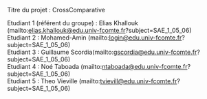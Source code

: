 Titre du projet : CrossComparative

Etudiant 1 (référent du groupe) :  Elias Khallouk (mailto:elias.khallouk@edu.univ-fcomte.fr?subject=SAE_1_05_06)<br>
Etudiant 2 : Mohamed-Amin (mailto:login@edu.univ-fcomte.fr?subject=SAE_1_05_06)<br>
Etudiant 3 : Guillaume Scordia(mailto:gscordia@edu.univ-fcomte.fr?subject=SAE_1_05_06)<br>
Etudiant 4 : Noé Taboada (mailto:ntaboada@edu.univ-fcomte.fr?subject=SAE_1_05_06)<br>
Etudiant 5 : Theo Vieville (mailto:tvievill@edu.univ-fcomte.fr?subject=SAE_1_05_06) 
